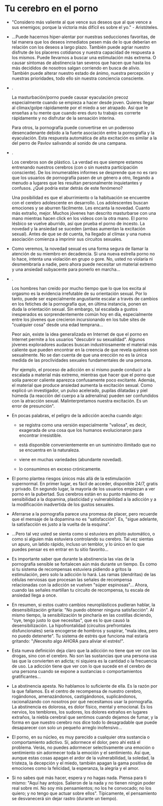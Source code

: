 # Tu cerebro en el porno

- "Considero más valiente al que vence sus deseos que al que vence a sus enemigos; porque la victoria más difícil es sobre el yo." - Aristóteles.

- ...Puede hacernos hiper-alentar por nuestras seducciones favoritas, de tal manera que los deseos inmediatos pesen más de lo que deberían en relación con los deseos a largo plazo. También puede agriar nuestro disfrute de los placeres cotidianos y nuestra capacidad de respuesta a los mismos. Puede llevarnos a buscar una estimulación más extrema. O causar síntomas de abstinencia tan severos que hacen que hasta los más decididos de nosotros salgan corriendo en busca de alivio. También puede alterar nuestro estado de ánimo, nuestra percepción y nuestras prioridades, todo ello sin nuestra conciencia consciente.

- .

    La masturbación/porno puede causar eyaculación precoz especialmente cuando se empieza a hacer desde joven. Quieres llegar al clímax/golpe rápidamente por el miedo a ser atrapado. Así que le enseñas a tu mente que cuando eres duro tu trabajo es correrte rápidamente y no disfrutar de la sensación interina.

    Para otros, la pornografía puede convertirse en un poderoso desencadenante debido a la fuerte asociación entre la pornografía y la eyaculación. Esta respuesta automática de alta excitación es similar a la del perro de Pavlov salivando al sonido de una campana.

- .

    Los cerebros son de plástico. La verdad es que siempre estamos entrenando nuestros cerebros (con o sin nuestra participación consciente). De los innumerables informes se desprende que no es raro que los usuarios de pornografía pasen de un género a otro, llegando a menudo a lugares que les resultan personalmente inquietantes y confusos. ¿Qué podría estar detrás de este fenómeno?

    Una posibilidad es que el aburrimiento o la habituación se encuentre con el cerebro adolescente en desarrollo. Los adolescentes buscan emociones y se aburren fácilmente. Les encanta la novedad. Cuanto más extraño, mejor. Muchos jóvenes han descrito masturbarse con una mano mientras hacen click en los videos con la otra mano. El porno lésbico se vuelve aburrido, así que prueba el porno de incesto. La novedad y la ansiedad se suceden (ambas aumentan la excitación sexual). Antes de que se dé cuenta, ha llegado al clímax y una nueva asociación comienza a imprimir sus circuitos sexuales.

- Como veremos, la novedad sexual es una forma segura de llamar la atención de su miembro en decadencia. Si una nueva estrella porno no lo hace, intenta una violación en grupo o gore. No, usted no violaría ni desmembraría a nadie, pero ahora puede necesitar un material extremo y una ansiedad subyacente para ponerlo en marcha...

- .

    Los hombres han creído por mucho tiempo que lo que los excita al orgasmo es la evidencia irrefutable de su orientación sexual. Por lo tanto, puede ser especialmente angustiante escalar a través de cambios en los fetiches de la pornografía que, en última instancia, ponen en duda la orientación sexual. Sin embargo, tal escalada a gustos inesperados es sorprendentemente común hoy en día, especialmente entre los jóvenes que crecieron incursionando en los tube sites de "cualquier cosa" desde una edad temprana...

    Peor aún, existe la idea generalizada en Internet de que el porno en Internet permite a los usuarios "descubrir su sexualidad". Algunos jóvenes exploradores audaces buscan industriosamente el material más caliente que pueden encontrar en la creencia de que revela quiénes son sexualmente. No se dan cuenta de que una erección no es la única medida de las proclividades sexuales fundamentales de una persona.

    Por ejemplo, el proceso de adicción en sí mismo puede conducir a la escalada a material más extremo, mientras que hacer que el porno que solía parecer caliente aparezca confusamente poco excitante. Además, el material que produce ansiedad aumenta la excitación sexual. Como explicó un investigador, un pulso acelerado, pupilas dilatadas y piel húmeda (la reacción del cuerpo a la adrenalina) pueden ser confundidos con la atracción sexual.  Malinterpretamos nuestra excitación. Es un error de presunción".

- En pocas palabras, el peligro de la adicción acecha cuando algo:

    - se registra como una versión especialmente "valiosa", es decir, exagerada de una cosa que los humanos evolucionaron para encontrar irresistible.

    - está disponible convenientemente en un suministro ilimitado que no se encuentra en la naturaleza.

    - viene en muchas variedades (abundante novedad).

    - lo consumimos en exceso crónicamente.

- El porno plantea riesgos únicos más allá de la estimulación supernormal. En primer lugar, es fácil de acceder, disponible 24/7, gratis y privado. En segundo lugar, la mayoría de los usuarios empiezan a ver porno en la pubertad. Sus cerebros están en su punto máximo de sensibilidad a la dopamina, plasticidad y vulnerabilidad a la adicción y a la modificación inadvertida de los gustos sexuales.

- Aferrarse a la pornografía parece una promesa de placer, pero recuerde que el mensaje de la dopamina no es "satisfacción". Es, "sigue adelante, la satisfacción es justo a la vuelta de la esquina".

- ...Pero tal vez usted se sienta como si estuviera en piloto automático, o como si alguien más estuviera controlando su cerebro. Tal vez sientas un apuro, un latido rápido, incluso un temblor, y lo único en lo que puedes pensar es en entrar en tu sitio favorito...

- Es importante saber que durante la abstinencia las vías de la pornografía sensible se fortalecen aún más durante un tiempo. Es como si tu sistema de recompensas estuviera pidiendo a gritos la estimulación, pero solo la adicción lo hará. Las ramas (dendritas) de las células nerviosas que procesan las señales de recompensa relacionadas con la adicción se vuelven "súper espinosas"... Ahora, cuando las señales martillan tu circuito de recompensa, tu escala de ansiedad llega a once.

- En resumen, si estos cuatro cambios neuroplásticos pudieran hablar, la desensibilización gritaría: "No puedo obtener ninguna satisfacción". Al mismo tiempo, la sensibilización te pincharía en las costillas diciendo, "oye, tengo justo lo que necesitas", que es lo que causó la desensibilización. La hipofrontalidad (circuitos prefrontales disfuncionales) sería encogerse de hombros y suspirar, "mala idea, pero no puedo detenerte". Tu sistema de estrés que funciona mal estaría gritando: "¡Necesito algo AHORA para aliviar el estrés!".

- Esta nueva definición deja claro que la adicción no tiene que ver con las drogas, sino con el cerebro. No son las sustancias que una persona usa las que la convierten en adicta; ni siquiera es la cantidad o la frecuencia de uso. La adicción tiene que ver con lo que sucede en el cerebro de una persona cuando se expone a sustancias o comportamientos gratificantes...

- La abstinencia apesta. No hablamos lo suficiente de ella. Es la razón por la que fallamos. Es el centro de recompensa de nuestro cerebro, rogándonos, amenazándonos, castigándonos, suplicándonos, racionalizando con nosotros por qué necesitamos usar la pornografía. La abstinencia es dolorosa,  es dolor físico, mental y emocional. Es los nervios, los temblores, los sudores, los dolores extraños en lugares extraños, la niebla cerebral que sentimos cuando dejamos de fumar, y la forma en que nuestro cerebro nos dice todo lo desagradable que puede desaparecer con solo un pequeño arreglo inofensivo...

- El porno, en su núcleo, es muy parecido a cualquier otra sustancia o comportamiento adictivo. Sí, adormece el dolor, pero ahí está el problema. Verás, no puedes adormecer selectivamente una emoción o sentimiento sin adormecer toda la emoción y el sentimiento. Así que, aunque estas cosas apagan el ardor de la vulnerabilidad, la soledad, la tristeza, la decepción y el miedo, también apagan la gama positiva de emociones como la felicidad, la esperanza, la alegría y el amor.

- Si no sabes qué más hacer, espera y no hagas nada. Piensa para ti mismo: "Aquí hay antojos. Salieron de la nada y no tienen ningún poder real sobre mí. No soy mis pensamientos; no los he convocado; no los quiero; y no tengo que actuar sobre ellos".  Típicamente, el pensamiento se desvanecerá sin dejar rastro (durante un tiempo).